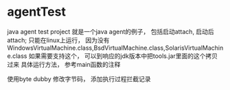 # agentTest
java agent test project
就是一个java agent的例子， 包括启动attach, 启动后attach;
只能在linux上运行， 因为没有WindowsVirtualMachine.class,BsdVirtualMachine.class,SolarisVirtualMachine.class
如果需要支持这个， 可以到响应的jdk版本中把tools.jar里面的这个拷贝过来
具体运行方法， 参考main函数的注释

使用byte dubby 修改字节码， 添加执行过程拦截记录